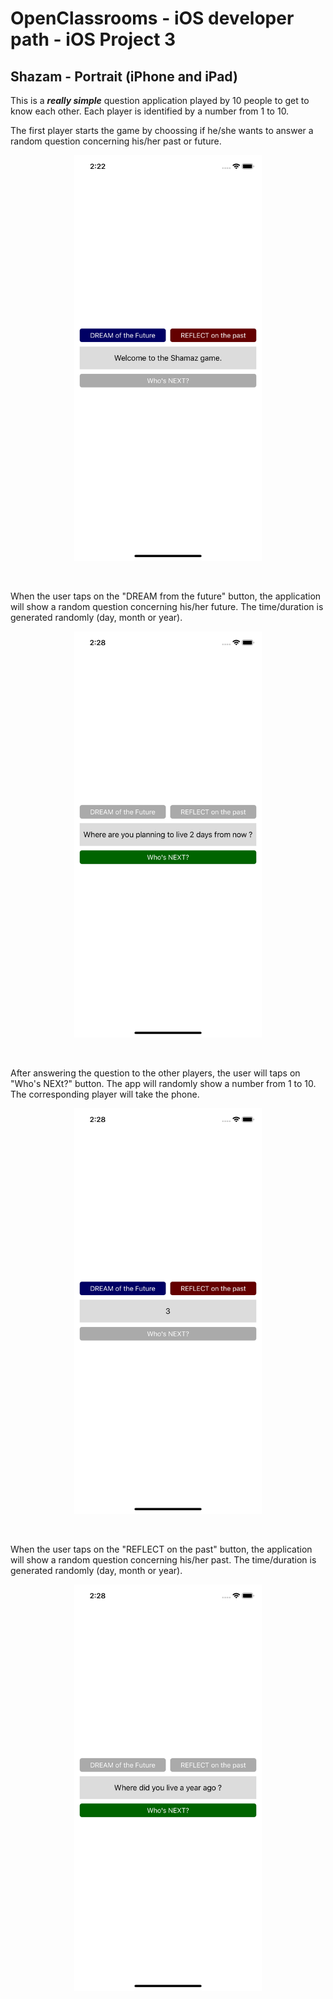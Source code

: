 #  OpenClassrooms - iOS developer path - iOS Project 3
## Shazam - Portrait (iPhone and iPad)

This is a <b><i>really simple</i></b> question application played by 10 people to get to know each other.
Each player is identified by a number from 1 to 10.<br/>

The first player starts the game by choossing if he/she wants to answer a random question concerning his/her past or future.

<p align="center">
<img src="Images/shamaz1.png" width="300">
</p><br/>

When the user taps on the "DREAM from the future" button, the application will show a random question concerning his/her future.
The time/duration is generated randomly (day, month or year). <br/>

<p align="center">
<img src="Images/shamaz2.png" width="300">
</p><br/>

After answering the question to the other players, the user will taps on "Who's NEXt?" button.
The app will randomly show a number from 1 to 10. The corresponding player will take the phone.<br/>

<p align="center">
<img src="Images/shamaz3.png" width="300">
</p><br/>


When the user taps on the "REFLECT on the past" button, the application will show a random question concerning his/her past.
The time/duration is generated randomly (day, month or year). <br/>

<p align="center">
<img src="Images/shamaz4.png" width="300">
</p><br/>
